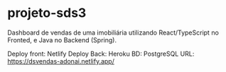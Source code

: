 # projeto-sds3
Dashboard de vendas de uma imobiliária utilizando React/TypeScript no Fronted, e Java no Backend (Spring).

Deploy front: Netlify
Deploy Back: Heroku
BD: PostgreSQL
URL: https://dsvendas-adonai.netlify.app/
